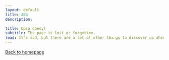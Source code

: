 ```yaml
---
layout: default
title: 404
description: 

title: Upsa daesy!
subtitle: The page is lost or forgotten.
lead: It's sad, but there are a lot of other things to discover up ahead!
---
```


<div>
    <a href="{{ site.base-url }}/" class="button button--secondary button--animate fas fa-chevron-left">
        <p class="button__inner">Back to homepage</p>
    </a>
</div>
